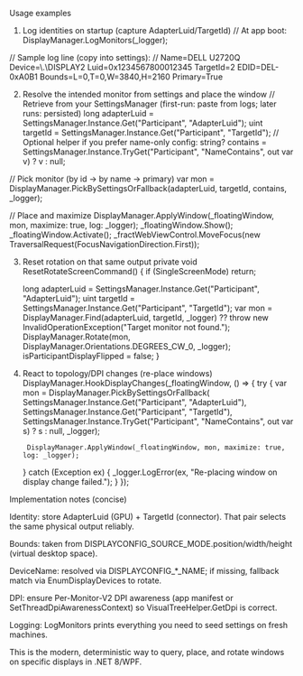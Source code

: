 Usage examples
1) Log identities on startup (capture AdapterLuid/TargetId)
// At app boot:
DisplayManager.LogMonitors(_logger);

// Sample log line (copy into settings):
// Name=DELL U2720Q Device=\\.\DISPLAY2 Luid=0x1234567800012345 TargetId=2 EDID=DEL-0xA0B1 Bounds=L=0,T=0,W=3840,H=2160 Primary=True

2) Resolve the intended monitor from settings and place the window
// Retrieve from your SettingsManager (first-run: paste from logs; later runs: persisted)
long adapterLuid = SettingsManager.Instance.Get<long>("Participant", "AdapterLuid");
uint targetId    = SettingsManager.Instance.Get<uint>("Participant", "TargetId");
// Optional helper if you prefer name-only config:
string? contains = SettingsManager.Instance.TryGet<string>("Participant", "NameContains", out var v) ? v : null;

// Pick monitor (by id → by name → primary)
var mon = DisplayManager.PickBySettingsOrFallback(adapterLuid, targetId, contains, _logger);

// Place and maximize
DisplayManager.ApplyWindow(_floatingWindow, mon, maximize: true, log: _logger);
_floatingWindow.Show();
_floatingWindow.Activate();
_fractWebViewControl.MoveFocus(new TraversalRequest(FocusNavigationDirection.First));

3) Reset rotation on that same output
private void ResetRotateScreenCommand()
{
    if (SingleScreenMode) return;

    long adapterLuid = SettingsManager.Instance.Get<long>("Participant", "AdapterLuid");
    uint targetId    = SettingsManager.Instance.Get<uint>("Participant", "TargetId");
    var mon = DisplayManager.Find(adapterLuid, targetId, _logger)
             ?? throw new InvalidOperationException("Target monitor not found.");
    DisplayManager.Rotate(mon, DisplayManager.Orientations.DEGREES_CW_0, _logger);
    isParticipantDisplayFlipped = false;
}

4) React to topology/DPI changes (re-place windows)
DisplayManager.HookDisplayChanges(_floatingWindow, () =>
{
    try
    {
        var mon = DisplayManager.PickBySettingsOrFallback(
            SettingsManager.Instance.Get<long>("Participant", "AdapterLuid"),
            SettingsManager.Instance.Get<uint>("Participant", "TargetId"),
            SettingsManager.Instance.TryGet<string>("Participant", "NameContains", out var s) ? s : null,
            _logger);

        DisplayManager.ApplyWindow(_floatingWindow, mon, maximize: true, log: _logger);
    }
    catch (Exception ex)
    {
        _logger.LogError(ex, "Re-placing window on display change failed.");
    }
});

Implementation notes (concise)

Identity: store AdapterLuid (GPU) + TargetId (connector). That pair selects the same physical output reliably.

Bounds: taken from DISPLAYCONFIG_SOURCE_MODE.position/width/height (virtual desktop space).

DeviceName: resolved via DISPLAYCONFIG_*_NAME; if missing, fallback match via EnumDisplayDevices to rotate.

DPI: ensure Per-Monitor-V2 DPI awareness (app manifest or SetThreadDpiAwarenessContext) so VisualTreeHelper.GetDpi is correct.

Logging: LogMonitors prints everything you need to seed settings on fresh machines.

This is the modern, deterministic way to query, place, and rotate windows on specific displays in .NET 8/WPF.
